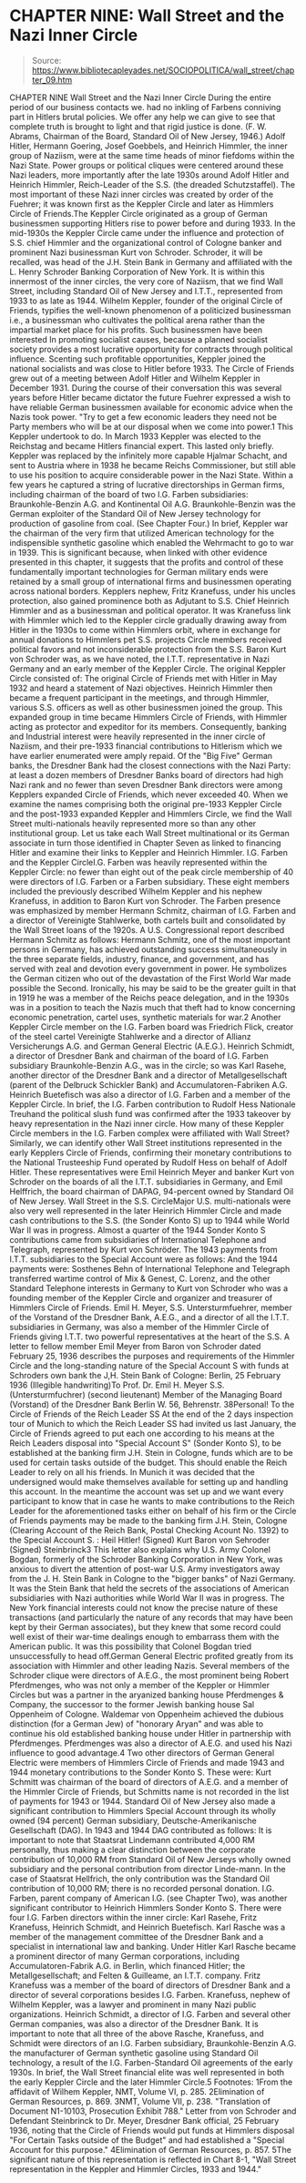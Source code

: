 # CHAPTER NINE: Wall Street and the Nazi Inner Circle

> Source: https://www.bibliotecapleyades.net/SOCIOPOLITICA/wall_street/chapter_09.htm

CHAPTER NINE
Wall Street and the Nazi Inner Circle
During the entire period of our business contacts we. had no inkling of Farbens conniving part in Hitlers brutal policies. We offer any help we can give to see that complete truth is brought to light and that rigid justice is done. (F. W. Abrams, Chairman of the Board, Standard Oil of New Jersey, 1946.)
Adolf Hitler, Hermann Goering, Josef Goebbels, and Heinrich Himmler, the inner group of Naziism, were at the same time heads of minor fiefdoms within the Nazi State. Power groups or political cliques were centered around these Nazi leaders, more importantly after the late 1930s around Adolf Hitler and Heinrich Himmler, Reich-Leader of the S.S. (the dreaded Schutzstaffel). The most important of these Nazi inner circles was created by order of the Fuehrer; it was known first as the Keppler Circle and later as Himmlers Circle of Friends.The Keppler Circle originated as a group of German businessmen supporting Hitlers rise to power before and during 1933. In the mid-1930s the Keppler Circle came under the influence and protection of S.S. chief Himmler and the organizational control of Cologne banker and prominent Nazi businessman Kurt von Schroder. Schroder, it will be recalled, was head of the J.H. Stein Bank in Germany and affiliated with the L. Henry Schroder Banking Corporation of New York. It is within this innermost of the inner circles, the very core of Naziism, that we find Wall Street, including Standard Oil of New Jersey and I.T.T., represented from 1933 to as late as 1944.
Wilhelm Keppler, founder of the original Circle of Friends, typifies the well-known phenomenon of a politicized businessman i.e., a businessman who cultivates the political arena rather than the impartial market place for his profits. Such businessmen have been interested In promoting socialist causes, because a planned socialist society provides a most lucrative opportunity for contracts through political influence.
Scenting such profitable opportunities, Keppler joined the national socialists and was close to Hitler before 1933. The Circle of Friends grew out of a meeting between Adolf Hitler and Wilhelm Keppler in December 1931. During the course of their conversation this was several years before Hitler became dictator the future Fuehrer expressed a wish to have reliable German businessmen available for economic advice when the Nazis took power. "Try to get a few economic leaders they need not be Party members who will be at our disposal when we come into power.1 This Keppler undertook to do.
In March 1933 Keppler was elected to the Reichstag and became Hitlers financial expert. This lasted only briefly. Keppler was replaced by the infinitely more capable Hjalmar Schacht, and sent to Austria where in 1938 he became Reichs Commissioner, but still able to use his position to acquire considerable power in the Nazi State. Within a few years he captured a string of lucrative directorships in German firms, including chairman of the board of two I.G. Farben subsidiaries: Braunkohle-Benzin A.G. and Kontinental Oil A.G. Braunkohle-Benzin was the German exploiter of the Standard Oil of New Jersey technology for production of gasoline from coal. (See Chapter Four.)
In brief, Keppler war the chairman of the very firm that utilized American technology for the indispensible synthetic gasoline which enabled the Wehrmacht to go to war in 1939. This is significant because, when linked with other evidence presented in this chapter, it suggests that the profits and control of these fundamentally important technologies for German military ends were retained by a small group of international firms and businessmen operating across national borders.
Kepplers nephew, Fritz Kranefuss, under his uncles protection, also gained prominence both as Adjutant to S.S. Chief Heinrich Himmler and as a businessman and political operator. It was Kranefuss link with Himmler which led to the Keppler circle gradually drawing away from Hitler in the 1930s to come within Himmlers orbit, where in exchange for annual donations to Himmlers pet S.S. projects Circle members received political favors and not inconsiderable protection from the S.S.
Baron Kurt von Schroder was, as we have noted, the I.T.T. representative in Nazi Germany and an early member of the Keppler Circle. The original Keppler Circle consisted of:
The original Circle of Friends met with Hitler in May 1932 and heard a statement of Nazi objectives. Heinrich Himmler then became a frequent participant in the meetings, and through Himmler, various S.S. officers as well as other businessmen joined the group. This expanded group in time became Himmlers Circle of Friends, with Himmler acting as protector and expeditor for its members.
Consequently, banking and Industrial interest were heavily represented in the inner circle of Naziism, and their pre-1933 financial contributions to Hitlerism which we have earlier enumerated were amply repaid. Of the "Big Five" German banks, the Dresdner Bank had the closest connections with the Nazi Party: at least a dozen members of Dresdner Banks board of directors had high Nazi rank and no fewer than seven Dresdner Bank directors were among Kepplers expanded Circle of Friends, which never exceeded 40.
When we examine the names comprising both the original pre-1933 Keppler Circle and the post-1933 expanded Keppler and Himmlers Circle, we find the Wall Street multi-nationals heavily represented more so than any other institutional group. Let us take each Wall Street multinational or its German associate in turn those identified in Chapter Seven as linked to financing Hitler and examine their links to Keppler and Heinrich Himmler.
I.G. Farben and the Keppler CircleI.G. Farben was heavily represented within the Keppler Circle: no fewer than eight out of the peak circle membership of 40 were directors of I.G. Farben or a Farben subsidiary. These eight members included the previously described Wilhelm Keppler and his nephew Kranefuss, in addition to Baron Kurt von Schroder. The Farben presence was emphasized by member Hermann Schmitz, chairman of I.G. Farben and a director of Vereinigte Stahlwerke, both cartels built and consolidated by the Wall Street loans of the 1920s. A U.S. Congressional report described Hermann Schmitz as follows:
Hermann Schmitz, one of the most important persons in Germany, has achieved outstanding success simultaneously in the three separate fields, industry, finance, and government, and has served with zeal and devotion every government in power. He symbolizes the German citizen who out of the devastation of the First World War made possible the Second.
Ironically, his may be said to be the greater guilt in that in 1919 he was a member of the Reichs peace delegation, and in the 1930s was in a position to teach the Nazis much that theft had to know concerning economic penetration, cartel uses, synthetic materials for war.2
Another Keppler Circle member on the I.G. Farben board was Friedrich Flick, creator of the steel cartel Vereinigte Stahlwerke and a director of Allianz Versicherungs A.G. and German General Electric (A.E.G.).
Heinrich Schmidt, a director of Dresdner Bank and chairman of the board of I.G. Farben subsidiary Braunkohle-Benzin A.G., was in the circle; so was Karl Rasehe, another director of the Dresdner Bank and a director of Metallgesellschaft (parent of the Delbruck Schickler Bank) and Accumulatoren-Fabriken A.G. Heinrich Buetefisch was also a director of I.G. Farben and a member of the Keppler Circle. In brief, the I.G. Farben contribution to Rudolf Hess Nationale Treuhand the political slush fund was confirmed after the 1933 takeover by heavy representation in the Nazi inner circle.
How many of these Keppler Circle members in the I.G. Farben complex were affiliated with Wall Street?
Similarly, we can identify other Wall Street institutions represented in the early Kepplers Circle of Friends, confirming their monetary contributions to the National Trusteeship Fund operated by Rudolf Hess on behalf of Adolf Hitler. These representatives were Emil Heinrich Meyer and banker Kurt von Schroder on the boards of all the I.T.T. subsidiaries in Germany, and Emil Helffrich, the board chairman of DAPAG, 94-percent owned by Standard Oil of New Jersey.
Wall Street in the S.S. CircleMajor U.S. multi-nationals were also very well represented in the later Heinrich Himmler Circle and made cash contributions to the S.S. (the Sonder Konto S) up to 1944 while World War II was in progress.
Almost a quarter of the 1944 Sonder Konto S contributions came from subsidiaries of International Telephone and Telegraph, represented by Kurt von Schröder. The 1943 payments from I.T.T. subsidiaries to the Special Account were as follows:
And the 1944 payments were:
Sosthenes Behn of International Telephone and Telegraph transferred wartime control of Mix & Genest, C. Lorenz, and the other Standard Telephone interests in Germany to Kurt von Schroder who was a founding member of the Keppler Circle and organizer and treasurer of Himmlers Circle of Friends. Emil H. Meyer, S.S. Untersturmfuehrer, member of the Vorstand of the Dresdner Bank, A.E.G., and a director of all the I.T.T. subsidiaries in Germany, was also a member of the Himmler Circle of Friends giving I.T.T. two powerful representatives at the heart of the S.S.
A letter to fellow member Emil Meyer from Baron von Schroder dated February 25, 1936 describes the purposes and requirements of the Himmler Circle and the long-standing nature of the Special Account S with funds at Schroders own bank the J,H. Stein Bank of Cologne:
Berlin, 25 February 1936
(Illegible handwriting)To Prof. Dr. Emil H. Meyer
S.S. (Untersturmfuchrer) (second lieutenant) Member of the Managing Board (Vorstand) of the Dresdner Bank
Berlin W. 56,
Behrenstr. 38Personal!
To the Circle of Friends of the Reich Leader SS
At the end of the 2 days inspection tour of Munich to which the Reich Leader SS had invited us last January, the Circle of Friends agreed to put each one according to his means at the Reich Leaders disposal into "Special Account S" (Sonder Konto S), to be established at the banking firm J.H. Stein in Cologne, funds which are to be used for certain tasks outside of the budget. This should enable the Reich Leader to rely on all his friends. In Munich it was decided that the undersigned would make themselves available for setting up and handling this account. In the meantime the account was set up and we want every participant to know that in case he wants to make contributions to the Reich Leader for the aforementioned tasks either on behalf of his firm or the Circle of Friends payments may be made to the banking firm J.H. Stein, Cologne (Clearing Account of the Reich Bank, Postal Checking Acount No. 1392) to the Special Account S.
: Heil Hitler!
(Signed) Kurt Baron von Sehroder (Signed) Steinbrinck3
This letter also explains why U.S. Army Colonel Bogdan, formerly of the Schroder Banking Corporation in New York, was anxious to divert the attention of post-war U.S. Army investigators away from the J. H. Stein Bank in Cologne to the "bigger banks" of Nazi Germany. It was the Stein Bank that held the secrets of the associations of American subsidiaries with Nazi authorities while World War II was in progress. The New York financial interests could not know the precise nature of these transactions (and particularly the nature of any records that may have been kept by their German associates), but they knew that some record could well exist of their war-time dealings enough to embarrass them with the American public. It was this possibility that Colonel Bogdan tried unsuccessfully to head off.German General Electric profited greatly from its association with Himmler and other leading Nazis. Several members of the Schroder clique were directors of A.E.G., the most prominent being Robert Pferdmenges, who was not only a member of the Keppler or Himmler Circles but was a partner in the aryanized banking house Pferdmenges & Company, the successor to the former Jewish banking house Sal Oppenheim of Cologne. Waldemar von Oppenheim achieved the dubious distinction (for a German Jew) of "honorary Aryan" and was able to continue his old established banking house under Hitler in partnership with Pferdmenges.
Pferdmenges was also a director of A.E.G. and used his Nazi influence to good advantage.4
Two other directors of German General Electric were members of Himmlers Circle of Friends and made 1943 and 1944 monetary contributions to the Sonder Konto S. These were:
Kurt Schmitt was chairman of the board of directors of A.E.G. and a member of the Himmler Circle of Friends, but Schmitts name is not recorded in the list of payments for 1943 or 1944.
Standard Oil of New Jersey also made a significant contribution to Himmlers Special Account through its wholly owned (94 percent) German subsidiary, Deutsche-Amerikanische Gesellschaft (DAG). In 1943 and 1944 DAG contributed as follows:
It is important to note that Staatsrat Lindemann contributed 4,000 RM personally, thus making a clear distinction between the corporate contribution of 10,000 RM from Standard Oil of New Jerseys wholly owned subsidiary and the personal contribution from director Linde-mann. In the case of Staatsrat Hellfrich, the only contribution was the Standard Oil contribution of 10,000 RM; there is no recorded personal donation.
I.G. Farben, parent company of American I.G. (see Chapter Two), was another significant contributor to Heinrich Himmlers Sonder Konto S. There were four I.G. Farben directors within the inner circle: Karl Rasehe, Fritz Kranefuss, Heinrich Schmidt, and Heinrich Buetefisch. Karl Rasche was a member of the management committee of the Dresdner Bank and a specialist in international law and banking. Under Hitler Karl Rasche became a prominent director of many German corporations, including Accumulatoren-Fabrik A.G. in Berlin, which financed Hitler; the Metallgesellschaft; and Felten & Guilleame, an I.T.T. company. Fritz Kranefuss was a member of the board of directors of Dresdner Bank and a director of several corporations besides I.G. Farben. Kranefuss, nephew of Wilhelm Keppler, was a lawyer and prominent in many Nazi public organizations. Heinrich Schmidt, a director of I.G. Farben and several other German companies, was also a director of the Dresdner Bank.
It is important to note that all three of the above Rasche, Kranefuss, and Schmidt were directors of an I.G. Farben subsidiary, Braunkohle-Benzin A.G. the manufacturer of German synthetic gasoline using Standard Oil technology, a result of the I.G. Farben-Standard Oil agreements of the early 1930s.
In brief, the Wall Street financial elite was well represented in both the early Keppler Circle and the later Himmler Circle.5
Footnotes:
1From the affidavit of Wilhem Keppler, NMT, Volume VI, p. 285.
2Elimination of German Resources, p. 869.
3NMT, Volume VII, p. 238. "Translation of Document N1-10103, Prosecution Exhibit 788." Letter from von Schroder and Defendant Steinbrinck to Dr. Meyer, Dresdner Bank official, 25 February 1936, noting that the Circle of Friends would put funds at Himmlers disposal "For Certain Tasks outside of the Budget" and had established a "Special Account for this purpose."
4Elimination of German Resources, p. 857.
5The significant nature of this representation is reflected in Chart 8-1, "Wall Street representation in the Keppler and Himmler Circles, 1933 and 1944."
